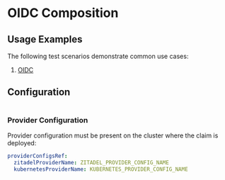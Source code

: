 # OIDC Composition



## Usage Examples

The following test scenarios demonstrate common use cases:

1. [OIDC](test/scenarios/standard/claim.yaml)

## Configuration

```yaml

```

### Provider Configuration

Provider configuration must be present on the cluster where the claim is deployed:

```yaml
providerConfigsRef:
  zitadelProviderName: ZITADEL_PROVIDER_CONFIG_NAME
  kubernetesProviderName: KUBERNETES_PROVIDER_CONFIG_NAME
```
